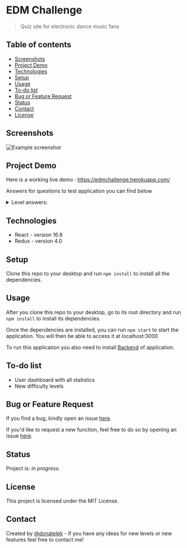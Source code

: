 # EDM Challenge
> Quiz site for electronic dance music fans

## Table of contents

* [Screenshots](#screenshots)
* [Project Demo](#project-demo)
* [Technologies](#technologies)
* [Setup](#setup)
* [Usage](#usage)
* [To-do list](#to-do-list)
* [Bug or Feature Request](#bug-or-feature-request)
* [Status](#status)
* [Contact](#contact)
* [License](#license)

## Screenshots

![Example screenshot](https://github.com/donatelek/EDM-Challenge-Frontend/blob/master/src/img/screenshot.png)

## Project Demo

Here is a working live demo :  https://edmchallenge.herokuapp.com/

Answers for questions to test application you can find below
<details>
<summary>Level answers:</summary>
<br>
Level 1 - Alan Walker
<br>
Level 2 - Oliver Heldens
<br>
Level 3 - Marshmello
<br>
Level 4 - DJ BL3ND
<br>
Level 5 - Bassjackers
<br>
Level 6 - Jay Hardway
<br>
Level 7 - Dropgun
<br>
Level 8 - SAYMYNAME
<br>
Level 9 - Tom Swoon
<br>
Level 10 - DJ Snake
<br>
Level 11 - Mike Candys
<br>
Level 12 - Getter
<br>
Level 13 - Galantis
<br>
</details>


## Technologies

* React - version 16.8
* Redux - version 4.0

## Setup

Clone this repo to your desktop and run `npm install` to install all the dependencies.

## Usage

After you clone this repo to your desktop, go to its root directory and run `npm install` to install its dependencies.

Once the dependencies are installed, you can run  `npm start` to start the application. You will then be able to access it at localhost:3000

To run this application you also need to install [Backend](https://github.com/donatelek/EDM-Challenge-Backend) of application.

## To-do list

* User dashboard with all statistics
* New difficulty levels

## Bug or Feature Request

If you find a bug, kindly open an issue [here](https://github.com/donatelek/EDM-Challenge-Frontend/issues/new).

If you'd like to request a new function, feel free to do so by opening an issue [here](https://github.com/donatelek/EDM-Challenge-Frontend/issues/new).

## Status
Project is: _in progress_.

## License
This project is licensed under the MIT License.

## Contact
Created by [@donatelek](https://jakub-sznajder.herokuapp.com) - if you have any ideas for new levels or new features feel free to contact me!
